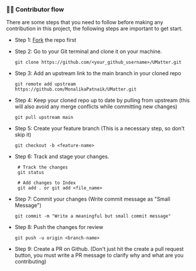  ### 🧑‍💻 Contributor flow
There are some steps that you need to follow before making any contribution in this project, the following steps are important to get start.


* Step 1: [Fork](https://github.com/MonalikaPatnaik/UMatter/fork) the repo first

* Step 2: Go to your Git terminal and clone it on your machine.
    ```
    git clone https://github.com/<your_github_username>/UMatter.git
    ```
* Step 3: Add an upstream link to the main branch in your cloned repo
    ```
    git remote add upstream https://github.com/MonalikaPatnaik/UMatter.git
    ```
* Step 4: Keep your cloned repo up to date by pulling from upstream (this will also avoid any merge conflicts while committing new changes)
    ```
    git pull upstream main
    ```
* Step 5: Create your feature branch (This is a necessary step, so don't skip it)
    ```
    git checkout -b <feature-name>
    ```
* Step 6: Track and stage your changes.
    ```
     # Track the changes
     git status

     # Add changes to Index
     git add . or git add <file_name>
     ```
* Step 7: Commit your changes (Write commit message as "Small Message")
    ```
    git commit -m "Write a meaningful but small commit message"
    ```
* Step 8: Push the changes for review
    ```
    git push -u origin <branch-name>
    ```
* Step 9: Create a PR on Github. (Don't just hit the create a pull request button, you must write a PR message to clarify why and what are you contributing)
